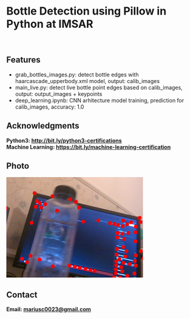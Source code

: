 <h1> Bottle Detection using Pillow in Python at IMSAR</h1>
<br>
<h2>Features</h2>
<ul>
    <li>grab_bottles_images.py: detect bottle edges with haarcascade_upperbody.xml model, output: calib_images</li>
    <li>main_live.py: detect live bottle point edges based on calib_images, output: output_images + keypoints</li>
    <li>deep_learning.ipynb: CNN arhitecture model training, prediction for calib_images, accuracy: 1.0</li>
</ul>

<h2>Acknowledgments</h2>

<b> Python3: http://bit.ly/python3-certifications </b>
<br>
<b> Machine Learning: https://bit.ly/machine-learning-certification <b>
<br>

<h2>Photo</h2>
<img src="image.png">
<br>
<h2>Contact</h2>

<b> Email: mariusc0023@gmail.com </b>
